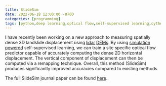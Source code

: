 ```yaml
---
title: SlideSim
date: 2022-06-18 12:00:00 -0700
categories: [programming]
tags: [python,deep learning,optical flow,self-supervised learning,cython,openmp,landslide,programming]     # TAG names should always be lowercase
---
```


 I have recently been working on a new approach to measuring spatially dense 3D landslide displacement using <a href="https://oceanservice.noaa.gov/facts/lidar.html#:~:text=Lidar%2C%20which%20stands%20for%20Light,variable%20distances)%20to%20the%20Earth." target="_blank">lidar</a> <a href="https://www.usgs.gov/faqs/what-digital-elevation-model-dem" target="_blank">DEMs</a>. By using <a href="../slidepy" target="_blank">simulation powered</a> self-supervised learning, we can train a site specific optical flow predictor capable of accurately computing the dense 2D horizontal displacement. The vertical component of displacement can then be computed via a remapping technique. Overall, this method (SlideSim) produces significantly improved accuracies compared to existing methods.

The full SlideSim journal paper can be found <a href="https://doi.org/10.3390/rs14112644" target="_blank">here</a>.
